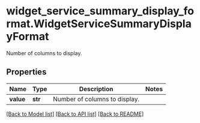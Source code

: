 # widget_service_summary_display_format.WidgetServiceSummaryDisplayFormat

Number of columns to display.
## Properties
Name | Type | Description | Notes
------------ | ------------- | ------------- | -------------
**value** | **str** | Number of columns to display. | 

[[Back to Model list]](../README.md#documentation-for-models) [[Back to API list]](../README.md#documentation-for-api-endpoints) [[Back to README]](../README.md)


